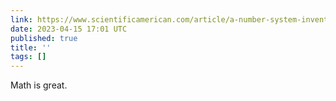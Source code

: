 ```yaml
---
link: https://www.scientificamerican.com/article/a-number-system-invented-by-inuit-schoolchildren-will-make-its-silicon-valley-debut/
date: 2023-04-15 17:01 UTC
published: true
title: ''
tags: []
---
```


Math is great.
